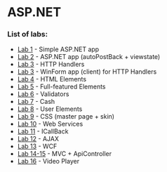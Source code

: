 # ASP.NET
### List of labs:
* [Lab 1](https://github.com/syarhei/ASP.NET/tree/master/PIS_lab_01) - Simple ASP.NET app
* [Lab 2](https://github.com/syarhei/ASP.NET/tree/master/PIS_lab_02) - ASP.NET app (autoPostBack + viewstate)
* [Lab 3](https://github.com/syarhei/ASP.NET/tree/master/PIS_lab_03) - HTTP Handlers
* [Lab 3](https://github.com/syarhei/ASP.NET/tree/master/PIS_lab_03_client) - WinForm app (client) for HTTP Handlers
* [Lab 4](https://github.com/syarhei/ASP.NET/tree/master/PIS_lab_04) - HTML Elements
* [Lab 5](https://github.com/syarhei/ASP.NET/tree/master/PIS_lab_05) - Full-featured Elements
* [Lab 6](https://github.com/syarhei/ASP.NET/tree/master/PIS_lab_06) - Validators
* [Lab 7](https://github.com/syarhei/ASP.NET/tree/master/PIS_lab_07) - Cash
* [Lab 8](https://github.com/syarhei/ASP.NET/tree/master/PIS_lab_08) - User Elements
* [Lab 9](https://github.com/syarhei/ASP.NET/tree/master/PIS_lab_09) - CSS (master page + skin)
* [Lab 10](https://github.com/syarhei/ASP.NET/tree/master/PIS_lab_10) - Web Services
* [Lab 11](https://github.com/syarhei/ASP.NET/tree/master/PIS_lab_11) - ICallBack
* [Lab 12](https://github.com/syarhei/ASP.NET/tree/master/PIS_lab_12) - AJAX
* [Lab 13](https://github.com/syarhei/ASP.NET/tree/master/PIS_lab_13) - WCF
* [Lab 14-15](https://github.com/syarhei/ASP.NET/tree/master/MVC/MVC_APP) - MVC + ApiController
* [Lab 16](https://github.com/syarhei/ASP.NET/tree/master/MVC/Video) - Video Player
